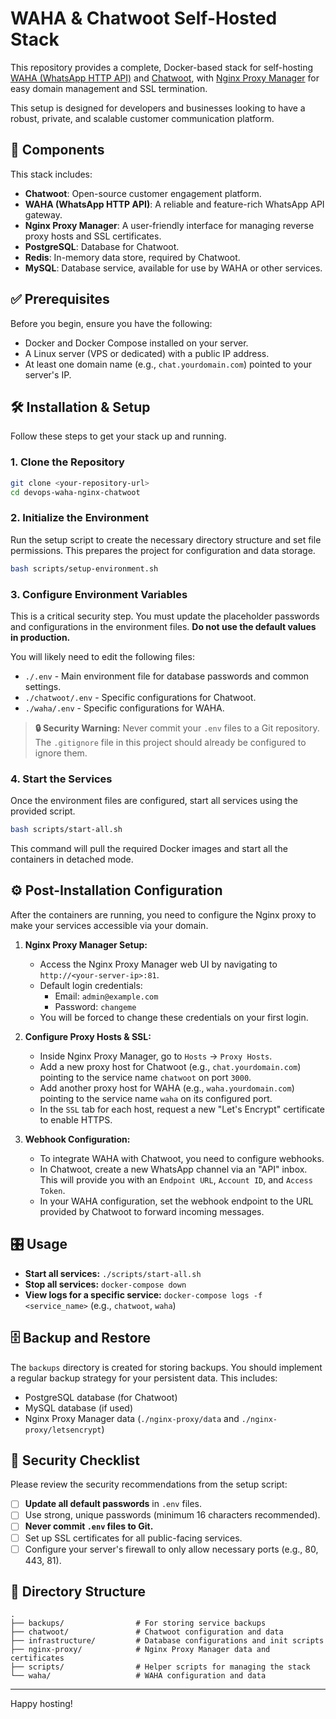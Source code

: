 # WAHA & Chatwoot Self-Hosted Stack

This repository provides a complete, Docker-based stack for self-hosting [WAHA (WhatsApp HTTP API)](https://github.com/devlikeapro/waha) and [Chatwoot](https://www.chatwoot.com/), with [Nginx Proxy Manager](https://nginxproxymanager.com/) for easy domain management and SSL termination.

This setup is designed for developers and businesses looking to have a robust, private, and scalable customer communication platform.

## 🚀 Components

This stack includes:

*   **Chatwoot**: Open-source customer engagement platform.
*   **WAHA (WhatsApp HTTP API)**: A reliable and feature-rich WhatsApp API gateway.
*   **Nginx Proxy Manager**: A user-friendly interface for managing reverse proxy hosts and SSL certificates.
*   **PostgreSQL**: Database for Chatwoot.
*   **Redis**: In-memory data store, required by Chatwoot.
*   **MySQL**: Database service, available for use by WAHA or other services.

## ✅ Prerequisites

Before you begin, ensure you have the following:

*   Docker and Docker Compose installed on your server.
*   A Linux server (VPS or dedicated) with a public IP address.
*   At least one domain name (e.g., `chat.yourdomain.com`) pointed to your server's IP.

## 🛠️ Installation & Setup

Follow these steps to get your stack up and running.

### 1. Clone the Repository

```bash
git clone <your-repository-url>
cd devops-waha-nginx-chatwoot
```

### 2. Initialize the Environment

Run the setup script to create the necessary directory structure and set file permissions. This prepares the project for configuration and data storage.

```bash
bash scripts/setup-environment.sh
```

### 3. Configure Environment Variables

This is a critical security step. You must update the placeholder passwords and configurations in the environment files. **Do not use the default values in production.**

You will likely need to edit the following files:
*   `./.env` - Main environment file for database passwords and common settings.
*   `./chatwoot/.env` - Specific configurations for Chatwoot.
*   `./waha/.env` - Specific configurations for WAHA.

> **🔒 Security Warning:** Never commit your `.env` files to a Git repository. The `.gitignore` file in this project should already be configured to ignore them.

### 4. Start the Services

Once the environment files are configured, start all services using the provided script.

```bash
bash scripts/start-all.sh
```

This command will pull the required Docker images and start all the containers in detached mode.

## ⚙️ Post-Installation Configuration

After the containers are running, you need to configure the Nginx proxy to make your services accessible via your domain.

1.  **Nginx Proxy Manager Setup:**
    *   Access the Nginx Proxy Manager web UI by navigating to `http://<your-server-ip>:81`.
    *   Default login credentials:
        *   Email: `admin@example.com`
        *   Password: `changeme`
    *   You will be forced to change these credentials on your first login.

2.  **Configure Proxy Hosts & SSL:**
    *   Inside Nginx Proxy Manager, go to `Hosts` -> `Proxy Hosts`.
    *   Add a new proxy host for Chatwoot (e.g., `chat.yourdomain.com`) pointing to the service name `chatwoot` on port `3000`.
    *   Add another proxy host for WAHA (e.g., `waha.yourdomain.com`) pointing to the service name `waha` on its configured port.
    *   In the `SSL` tab for each host, request a new "Let's Encrypt" certificate to enable HTTPS.

3.  **Webhook Configuration:**
    *   To integrate WAHA with Chatwoot, you need to configure webhooks.
    *   In Chatwoot, create a new WhatsApp channel via an "API" inbox. This will provide you with an `Endpoint URL`, `Account ID`, and `Access Token`.
    *   In your WAHA configuration, set the webhook endpoint to the URL provided by Chatwoot to forward incoming messages.

## 🎛️ Usage

*   **Start all services:** `./scripts/start-all.sh`
*   **Stop all services:** `docker-compose down`
*   **View logs for a specific service:** `docker-compose logs -f <service_name>` (e.g., `chatwoot`, `waha`)

## 🗄️ Backup and Restore

The `backups` directory is created for storing backups. You should implement a regular backup strategy for your persistent data. This includes:

*   PostgreSQL database (for Chatwoot)
*   MySQL database (if used)
*   Nginx Proxy Manager data (`./nginx-proxy/data` and `./nginx-proxy/letsencrypt`)

## 🔐 Security Checklist

Please review the security recommendations from the setup script:

*   [ ] **Update all default passwords** in `.env` files.
*   [ ] Use strong, unique passwords (minimum 16 characters recommended).
*   [ ] **Never commit `.env` files to Git.**
*   [ ] Set up SSL certificates for all public-facing services.
*   [ ] Configure your server's firewall to only allow necessary ports (e.g., 80, 443, 81).

## 📂 Directory Structure

```
.
├── backups/                # For storing service backups
├── chatwoot/               # Chatwoot configuration and data
├── infrastructure/         # Database configurations and init scripts
├── nginx-proxy/            # Nginx Proxy Manager data and certificates
├── scripts/                # Helper scripts for managing the stack
└── waha/                   # WAHA configuration and data
```

---

Happy hosting!
